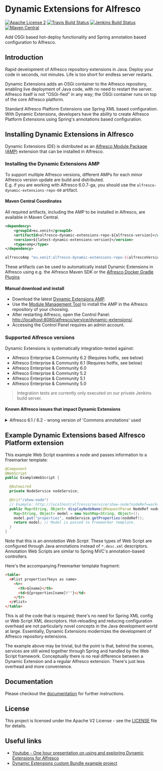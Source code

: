 # Dynamic Extensions for Alfresco

[![Apache License 2](https://img.shields.io/badge/license-Apache%202-blue.svg)](LICENSE)
[![Travis Build Status](https://img.shields.io/travis/xenit-eu/dynamic-extensions-for-alfresco?label=Travis)](https://travis-ci.org/xenit-eu/dynamic-extensions-for-alfresco)
[![Jenkins Build Status](https://jenkins-2.xenit.eu/buildStatus/icon?job=Xenit+Github%2Fdynamic-extensions-for-alfresco%2Fmaster&subject=Jenkins)](https://jenkins-2.xenit.eu/job/Xenit%20Github/job/dynamic-extensions-for-alfresco/job/master/)
[![Maven Central](https://img.shields.io/maven-central/v/eu.xenit/alfresco-dynamic-extensions-repo-61.svg?maxAge=300)](http://search.maven.org/#search%7Cga%7C1%7Cg%3A%22eu.xenit%22%20AND%20a%3A%22alfresco-dynamic-extensions-repo-*%22)

Add OSGi based hot-deploy functionality and Spring annotation based configuration to Alfresco.

## Introduction

Rapid development of Alfresco repository extensions in Java. Deploy your code in seconds, not minutes. Life is too short for endless server restarts.

Dynamic Extensions adds an OSGi container to the Alfresco repository, enabling live deployment of Java code, with no need to restart the server.
Alfresco itself is not "OSGi-fied" in any way; the OSGi container runs on top of the core Alfresco platform.

Standard Alfresco Platform Extensions use Spring XML based configuration. With Dynamic Extensions, developers
have the ability to create Alfresco Platform Extensions using Spring's annotations based configuration.

## Installing Dynamic Extensions in Alfresco

Dynamic Extensions (DE) is distributed as an 
[Alfresco Module Package (AMP)](https://docs.alfresco.com/5.2/concepts/dev-extensions-packaging-techniques-amps.html) extension that can be installed in Alfresco.

### Installing the Dynamic Extensions AMP

To support multiple Alfresco versions, different AMPs for each minor Alfresco version update are 
build and distributed.  
E.g. if you are working with Alfresco 6.0.7-ga, you should
use the `alfresco-dynamic-extensions-repo-60` artifact.

#### Maven Central Coordinates
All required artifacts, including the AMP to be installed in Alfresco, are available in Maven Central.

```xml
<dependency>
    <groupId>eu.xenit</groupId>
    <artifactId>alfresco-dynamic-extensions-repo-${alfresco-version}</artifactId>
    <version>${latest-dynamic-extensions-version}</version>
    <type>amp</type>
</dependency>
```

```groovy
alfrescoAmp "eu.xenit:alfresco-dynamic-extensions-repo-${alfrescoVersion}:${dynamicExtensionsVersion}@amp"

```

These artifacts can be used to automatically install Dynamic Extensions in Alfresco using e.g. the Alfresco Maven SDK or 
the [Alfresco Docker Gradle Plugins](https://github.com/xenit-eu/alfresco-docker-gradle-plugin)

#### Manual download and install

* Download the latest <a href="https://github.com/xenit-eu/dynamic-extensions-for-alfresco/releases">Dynamic Extensions AMP</a>.
* Use the <a href="https://docs.alfresco.com/6.1/concepts/dev-extensions-modules-management-tool.html">Module Management Tool</a> to install the AMP in the Alfresco repository of your choosing.
* After restarting Alfresco, open the Control Panel: <a href="http://localhost:8080/alfresco/service/dynamic-extensions/">http://localhost:8080/alfresco/service/dynamic-extensions/</a>.
* Accessing the Control Panel requires an admin account.

### Supported Alfresco versions

Dynamic Extensions is systematically integration-tested against:

* Alfresco Enterprise & Community 6.2 (Requires hotfix, see below)
* Alfresco Enterprise & Community 6.1 (Requires hotfix, see below)
* Alfresco Enterprise & Community 6.0
* Alfresco Enterprise & Community 5.2
* Alfresco Enterprise & Community 5.1
* Alfresco Enterprise & Community 5.0

> Integration tests are currently only executed on our private Jenkins build server. 

#### Known Alfresco issues that impact Dynamic Extensions
<details><summary>Alfresco 6.1 / 6.2 - wrong version of 'Commons annotations' used</summary>When using DE on Alfresco 6.1 or 6.2, it is possible that it fails to startup due to following error:

```
Caused by: java.lang.NoSuchMethodError: javax.annotation.Resource.lookup()Ljava/lang/String;
at org.springframework.context.annotation.CommonAnnotationBeanPostProcessor$ResourceElement.<init>(CommonAnnotationBeanPostProcessor.java:621)
at org.springframework.context.annotation.CommonAnnotationBeanPostProcessor.lambda$buildResourceMetadata$0(CommonAnnotationBeanPostProcessor.java:383)
at org.springframework.util.ReflectionUtils.doWithLocalFields(ReflectionUtils.java:719)
at org.springframework.context.annotation.CommonAnnotationBeanPostProcessor.buildResourceMetadata(CommonAnnotationBeanPostProcessor.java:365)
at org.springframework.context.annotation.CommonAnnotationBeanPostProcessor.findResourceMetadata(CommonAnnotationBeanPostProcessor.java:350)
at org.springframework.context.annotation.CommonAnnotationBeanPostProcessor.postProcessMergedBeanDefinition(CommonAnnotationBeanPostProcessor.java:298)
at org.springframework.beans.factory.support.AbstractAutowireCapableBeanFactory.applyMergedBeanDefinitionPostProcessors(AbstractAutowireCapableBeanFactory.java:1044)
at org.springframework.beans.factory.support.AbstractAutowireCapableBeanFactory.doCreateBean(AbstractAutowireCapableBeanFactory.java:550)
```

The root cause is for this problem is that Alfresco has multiple implementations of the 
[JSR 250 specification](https://en.wikipedia.org/wiki/JSR_250), 'Common Annotations' in the `WEB-INF/lib/` folder:

1. javax.annotation:javax.annotation-api
2. javax.annotation:jsr250-api
3. org.apache.geronimo.specs:geronimo-annotation_1.0_spec

Only the first one is up to date and contains the correct implementation of the `Resource` class. The other two versions
contain an old implementation of the `Resource` class, causing the provided error to be thrown by Spring internally.

This is only an issue as of Java 11 (Alfresco 6.1) because earlier versions had an correct implementation 
of the `Resource` class embedded in the distribution, and the 
[`bootstrap` classloader has the highest priority](https://tomcat.apache.org/tomcat-9.0-doc/class-loader-howto.html).

This issue has been reported to Alfresco: [MNT-20557](https://issues.alfresco.com/jira/browse/MNT-20557). 
Waiting for Alfresco to fix the issue, following workarounds can be used to make DE work on Alfresco 6.1 and 6.2:

* Remove the `jsr250-api` and `geronimo-annotation_1.0_spec` jars from the `WEB-INF/lib` folder of the Alfresco webapp.
* Install [this hotfix AMP](https://github.com/xenit-eu/alfresco-hotfix-MNT-20557) in your Alfresco distribution, 
which will overwrite the `jsr250-api` and `geronimo-annotation_1.0_spec` jars with empty jars.
</details>

## Example Dynamic Extensions based Alfresco Platform extension

This example Web Script examines a node and passes information to a Freemarker template:
```java
@Component
@WebScript
public ExampleWebScript {

  @Autowired
  private NodeService nodeService;

  @Uri("/show-node")
  // Example: http://localhost/alfresco/service/show-node?nodeRef=workspace://SpacesStore/12345
  public Map<String, Object> displayNodeName(@RequestParam NodeRef nodeRef) {
    Map<String, Object> model = new HashMap<String, Object>();
    model.put("properties", nodeService.getProperties(nodeRef));    
    return model; // Model is passed to Freemarker template.
  }
}
```

Note that this is an _annotation Web Script_. These types of Web Script are configured through Java annotations instead of `*.desc.xml` descriptors. Annotation Web Scripts are similar to Spring MVC's annotation-based controllers.

Here's the accompanying Freemarker template fragment:

```html
<table>
  <#list properties?keys as name>    
    <tr>
      <th>${name}</th>
      <td>${properties[name]!''}</td>
    </tr>
  </#list>
</table>
```

This is all the code that is required; there's no need for Spring XML config or Web Script XML descriptors. Hot-reloading and reducing configuration overhead are not particularly novel concepts in the Java development world at large. Essentially, Dynamic Extensions modernizes the development of Alfresco repository extensions.

The example above may be trivial, but the point is that, behind the scenes, services are still wired together through Spring and handled by the Web Script framework. Conceptually there is no real difference between a Dynamic Extension and a regular Alfresco extension. There's just less overhead and more convenience.

## Documentation
Please checkout the [documentation](documentation/README.md) for further instructions.

## License 
This project is licensed under the Apache V2 License - see the [LICENSE](LICENSE) file for details.

## Useful links
* [Youtube - One hour presentation on using and exploring Dynamic Extensions for Alfresco](https://www.youtube.com/watch?v=Pc62PM7U3Ns)
* [Dynamic Extensions custom Bundle example project](https://github.com/xenit-eu/example-dynamic-extension)
